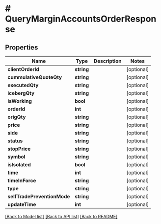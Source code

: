 # # QueryMarginAccountsOrderResponse

## Properties

Name | Type | Description | Notes
------------ | ------------- | ------------- | -------------
**clientOrderId** | **string** |  | [optional]
**cummulativeQuoteQty** | **string** |  | [optional]
**executedQty** | **string** |  | [optional]
**icebergQty** | **string** |  | [optional]
**isWorking** | **bool** |  | [optional]
**orderId** | **int** |  | [optional]
**origQty** | **string** |  | [optional]
**price** | **string** |  | [optional]
**side** | **string** |  | [optional]
**status** | **string** |  | [optional]
**stopPrice** | **string** |  | [optional]
**symbol** | **string** |  | [optional]
**isIsolated** | **bool** |  | [optional]
**time** | **int** |  | [optional]
**timeInForce** | **string** |  | [optional]
**type** | **string** |  | [optional]
**selfTradePreventionMode** | **string** |  | [optional]
**updateTime** | **int** |  | [optional]

[[Back to Model list]](../../README.md#models) [[Back to API list]](../../README.md#endpoints) [[Back to README]](../../README.md)
